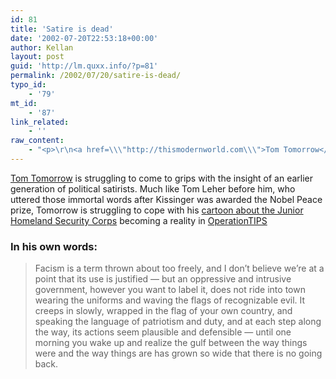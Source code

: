 ```yaml
---
id: 81
title: 'Satire is dead'
date: '2002-07-20T22:53:18+00:00'
author: Kellan
layout: post
guid: 'http://lm.quxx.info/?p=81'
permalink: /2002/07/20/satire-is-dead/
typo_id:
    - '79'
mt_id:
    - '87'
link_related:
    - ''
raw_content:
    - "<p>\r\n<a href=\\\"http://thismodernworld.com\\\">Tom Tomorrow</a> is struggling to come to grips with the insight of an earlier generation of political satirists.  Much like Tom Leher before him, who uttered those immortal words after Kissinger was awarded the Nobel Peace prize, Tomorrow is struggling to cope with his <a href=\\\"http://salon.com/comics/tomo/2002/03/18/tomo/index.html\\\">cartoon about the Junior Homeland Security Corps</a> becoming a reality in <a href=\\\"http://citizencorps.gov\\\">OperationTIPS</a>\r\n</p>\r\n<p>\r\n<h3>In his own words:</h3>\r\n<blockquote>\r\nFacism is a term thrown about too freely, and I don\\'t believe we\\'re at a\r\npoint that its use is justified -- but an oppressive and intrusive\r\ngovernment, however you want to label it, does not ride into town wearing\r\nthe uniforms and waving the flags of recognizable evil. It creeps in\r\nslowly, wrapped in the flag of your own country, and speaking the language\r\nof patriotism and duty, and at each step along the way, its actions seem\r\nplausible and defensible -- until one morning you wake up and realize the\r\ngulf between the way things were and the way things are has grown so wide\r\nthat there is no going back.\r\n</blockquote>\r\n</p>"
---
```


[Tom Tomorrow](http://thismodernworld.com) is struggling to come to grips with the insight of an earlier generation of political satirists. Much like Tom Leher before him, who uttered those immortal words after Kissinger was awarded the Nobel Peace prize, Tomorrow is struggling to cope with his [cartoon about the Junior Homeland Security Corps](http://salon.com/comics/tomo/2002/03/18/tomo/index.html) becoming a reality in [OperationTIPS](http://citizencorps.gov)

### In his own words:

> Facism is a term thrown about too freely, and I don’t believe we’re at a point that its use is justified — but an oppressive and intrusive government, however you want to label it, does not ride into town wearing the uniforms and waving the flags of recognizable evil. It creeps in slowly, wrapped in the flag of your own country, and speaking the language of patriotism and duty, and at each step along the way, its actions seem plausible and defensible — until one morning you wake up and realize the gulf between the way things were and the way things are has grown so wide that there is no going back.